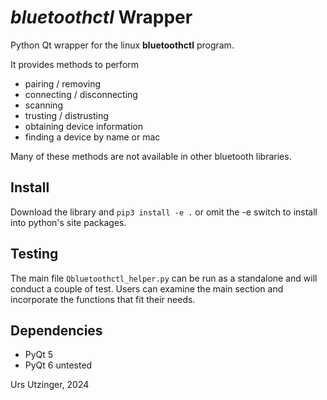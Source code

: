 # *bluetoothctl* Wrapper

Python Qt wrapper for the linux **bluetoothctl** program.

It provides methods to perform 
  - pairing / removing
  - connecting / disconnecting 
  - scanning
  - trusting / distrusting
  - obtaining device information
  - finding a device by name or mac

Many of these methods are not available in other bluetooth libraries.

## Install
Download the library and ```pip3 install -e .``` or omit the -e switch to install into python's site packages.

## Testing
The main file ```Qbluetoothctl_helper.py``` can be run as a standalone and will conduct a couple of test.
Users can examine the main section and incorporate the functions that fit their needs.

## Dependencies
- PyQt 5
- PyQt 6 untested

Urs Utzinger, 2024